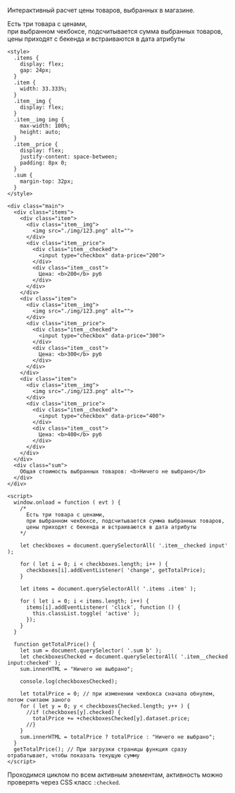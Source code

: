 Интерактивный расчет цены товаров, выбранных в магазине.

Есть три товара с ценами,  
при выбранном чекбоксе, подсчитывается сумма выбранных товаров,  
цены приходят с бекенда и встраиваются в дата атрибуты

    <style>
      .items {
        display: flex;
        gap: 24px;
      }
      .item {
        width: 33.333%;
      }
      .item__img {
        display: flex;
      }
      .item__img img {
        max-width: 100%;
        height: auto;
      }
      .item__price {
        display: flex;
        justify-content: space-between;
        padding: 8px 0;
      }
      .sum {
        margin-top: 32px;
      }
    </style>

    <div class="main">
      <div class="items">
        <div class="item">
          <div class="item__img">
            <img src="./img/123.png" alt="">
          </div>
          <div class="item__price">
            <div class="item__checked">
              <input type="checkbox" data-price="200">
            </div>
            <div class="item__cost">
              Цена: <b>200</b> руб
            </div>
          </div>
        </div>
        <div class="item">
          <div class="item__img">
            <img src="./img/123.png" alt="">
          </div>
          <div class="item__price">
            <div class="item__checked">
              <input type="checkbox" data-price="300">
            </div>
            <div class="item__cost">
              Цена: <b>300</b> руб
            </div>
          </div>
        </div>
        <div class="item">
          <div class="item__img">
            <img src="./img/123.png" alt="">
          </div>
          <div class="item__price">
            <div class="item__checked">
              <input type="checkbox" data-price="400">
            </div>
            <div class="item__cost">
              Цена: <b>400</b> руб
            </div>
          </div>
        </div>
      </div>
      <div class="sum">
        Общая стоимость выбранных товаров: <b>Ничего не выбрано</b>
      </div>
    </div>

    <script>
      window.onload = function ( evt ) {
        /*
          Есть три товара с ценами,
          при выбранном чекбоксе, подсчитывается сумма выбранных товаров,
          цены приходят с бекенда и встраиваются в дата атрибуты
        */

        let checkboxes = document.querySelectorAll( '.item__checked input' );

        for ( let i = 0; i < checkboxes.length; i++ ) {
          checkboxes[i].addEventListener( 'change', getTotalPrice);
        }

        let items = document.querySelectorAll( '.items .item' );

        for ( let i = 0; i < items.length; i++) {
          items[i].addEventListener( 'click', function () {
            this.classList.toggle( 'active' );
          });
        }
      }

      function getTotalPrice() {
        let sum = document.querySelector( '.sum b' );
        let checkboxesChecked = document.querySelectorAll( '.item__checked input:checked' );
        sum.innerHTML = "Ничего не выбрано";

        console.log(checkboxesChecked);

        let totalPrice = 0; // при изменении чекбокса сначала обнулем, потом считаем заного
        for ( let y = 0; y < checkboxesChecked.length; y++ ) {
          //if (checkboxes[y].checked) {
            totalPrice += +checkboxesChecked[y].dataset.price;
          //}
        }
        sum.innerHTML = totalPrice ? totalPrice : "Ничего не выбрано";
      }
      getTotalPrice(); // При загрузки страницы функция сразу отрабатывает, чтобы показать текущую сумму
    </script>

Проходимся циклом по всем активным элементам, активность можно проверять через CSS класс `:checked`.

